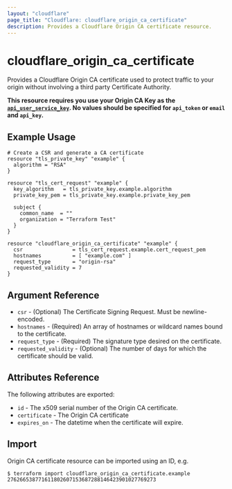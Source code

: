 ```yaml
---
layout: "cloudflare"
page_title: "Cloudflare: cloudflare_origin_ca_certificate"
description: Provides a Cloudflare Origin CA certificate resource.
---
```


# cloudflare_origin_ca_certificate

Provides a Cloudflare Origin CA certificate used to protect traffic to your origin without involving a third party Certificate Authority.

**This resource requires you use your Origin CA Key as the [`api_user_service_key`](../index.html#api_user_service_key). No values should be specified for `api_token` or `email` and `api_key`.**

## Example Usage

```hcl
# Create a CSR and generate a CA certificate
resource "tls_private_key" "example" {
  algorithm = "RSA"
}

resource "tls_cert_request" "example" {
  key_algorithm   = tls_private_key.example.algorithm
  private_key_pem = tls_private_key.example.private_key_pem

  subject {
    common_name  = ""
    organization = "Terraform Test"
  }
}

resource "cloudflare_origin_ca_certificate" "example" {
  csr                = tls_cert_request.example.cert_request_pem
  hostnames          = [ "example.com" ]
  request_type       = "origin-rsa"
  requested_validity = 7
}
```

## Argument Reference

- `csr` - (Optional) The Certificate Signing Request. Must be newline-encoded.
- `hostnames` - (Required) An array of hostnames or wildcard names bound to the certificate.
- `request_type` - (Required) The signature type desired on the certificate.
- `requested_validity` - (Optional) The number of days for which the certificate should be valid.

## Attributes Reference

The following attributes are exported:

- `id` - The x509 serial number of the Origin CA certificate.
- `certificate` - The Origin CA certificate
- `expires_on` - The datetime when the certificate will expire.

## Import

Origin CA certificate resource can be imported using an ID, e.g.

```
$ terraform import cloudflare_origin_ca_certificate.example 276266538771611802607153687288146423901027769273
```
